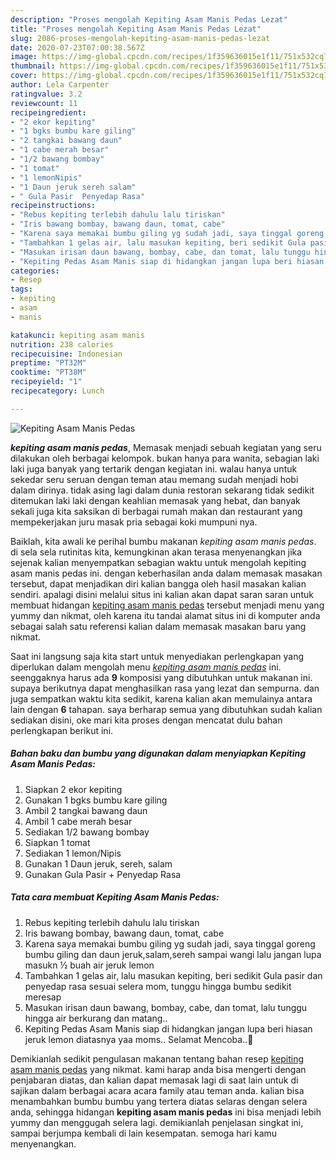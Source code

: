```yaml
---
description: "Proses mengolah Kepiting Asam Manis Pedas Lezat"
title: "Proses mengolah Kepiting Asam Manis Pedas Lezat"
slug: 2086-proses-mengolah-kepiting-asam-manis-pedas-lezat
date: 2020-07-23T07:00:38.567Z
image: https://img-global.cpcdn.com/recipes/1f359636015e1f11/751x532cq70/kepiting-asam-manis-pedas-foto-resep-utama.jpg
thumbnail: https://img-global.cpcdn.com/recipes/1f359636015e1f11/751x532cq70/kepiting-asam-manis-pedas-foto-resep-utama.jpg
cover: https://img-global.cpcdn.com/recipes/1f359636015e1f11/751x532cq70/kepiting-asam-manis-pedas-foto-resep-utama.jpg
author: Lela Carpenter
ratingvalue: 3.2
reviewcount: 11
recipeingredient:
- "2 ekor kepiting"
- "1 bgks bumbu kare giling"
- "2 tangkai bawang daun"
- "1 cabe merah besar"
- "1/2 bawang bombay"
- "1 tomat"
- "1 lemonNipis"
- "1 Daun jeruk sereh salam"
- " Gula Pasir  Penyedap Rasa"
recipeinstructions:
- "Rebus kepiting terlebih dahulu lalu tiriskan"
- "Iris bawang bombay, bawang daun, tomat, cabe"
- "Karena saya memakai bumbu giling yg sudah jadi, saya tinggal goreng bumbu giling dan daun jeruk,salam,sereh sampai wangi lalu jangan lupa masukn ½ buah air jeruk lemon"
- "Tambahkan 1 gelas air, lalu masukan kepiting, beri sedikit Gula pasir dan penyedap rasa sesuai selera mom, tunggu hingga bumbu sedikit meresap"
- "Masukan irisan daun bawang, bombay, cabe, dan tomat, lalu tunggu hingga air berkurang dan matang.."
- "Kepiting Pedas Asam Manis siap di hidangkan jangan lupa beri hiasan jeruk lemon diatasnya yaa moms.. Selamat Mencoba..🤗"
categories:
- Resep
tags:
- kepiting
- asam
- manis

katakunci: kepiting asam manis 
nutrition: 238 calories
recipecuisine: Indonesian
preptime: "PT32M"
cooktime: "PT38M"
recipeyield: "1"
recipecategory: Lunch

---
```



![Kepiting Asam Manis Pedas](https://img-global.cpcdn.com/recipes/1f359636015e1f11/751x532cq70/kepiting-asam-manis-pedas-foto-resep-utama.jpg)

<b><i>kepiting asam manis pedas</i></b>, Memasak menjadi sebuah kegiatan yang seru dilakukan oleh berbagai kelompok. bukan hanya para wanita, sebagian laki laki juga banyak yang tertarik dengan kegiatan ini. walau hanya untuk sekedar seru seruan dengan teman atau memang sudah menjadi hobi dalam dirinya. tidak asing lagi dalam dunia restoran sekarang tidak sedikit ditemukan laki laki dengan keahlian memasak yang hebat, dan banyak sekali juga kita saksikan di berbagai rumah makan dan restaurant yang mempekerjakan juru masak pria sebagai koki mumpuni nya.

Baiklah, kita awali ke perihal bumbu makanan <i>kepiting asam manis pedas</i>. di sela sela rutinitas kita, kemungkinan akan terasa menyenangkan jika sejenak kalian menyempatkan sebagian waktu untuk mengolah kepiting asam manis pedas ini. dengan keberhasilan anda dalam memasak masakan tersebut, dapat menjadikan diri kalian bangga oleh hasil masakan kalian sendiri. apalagi disini melalui situs ini kalian akan dapat saran saran untuk membuat hidangan <u>kepiting asam manis pedas</u> tersebut menjadi menu yang yummy dan nikmat, oleh karena itu tandai alamat situs ini di komputer anda sebagai salah satu referensi kalian dalam memasak masakan baru yang nikmat.




Saat ini langsung saja kita start untuk menyediakan perlengkapan yang diperlukan dalam mengolah menu <u><i>kepiting asam manis pedas</i></u> ini. seenggaknya harus ada <b>9</b> komposisi yang dibutuhkan untuk makanan ini. supaya berikutnya dapat menghasilkan rasa yang lezat dan sempurna. dan juga sempatkan waktu kita sedikit, karena kalian akan memulainya antara lain dengan <b>6</b> tahapan. saya berharap semua yang dibutuhkan sudah kalian sediakan disini, oke mari kita proses dengan mencatat dulu bahan perlengkapan berikut ini.

<!--inarticleads1-->

##### Bahan baku dan bumbu yang digunakan dalam menyiapkan Kepiting Asam Manis Pedas:

1. Siapkan 2 ekor kepiting
1. Gunakan 1 bgks bumbu kare giling
1. Ambil 2 tangkai bawang daun
1. Ambil 1 cabe merah besar
1. Sediakan 1/2 bawang bombay
1. Siapkan 1 tomat
1. Sediakan 1 lemon/Nipis
1. Gunakan 1 Daun jeruk, sereh, salam
1. Gunakan  Gula Pasir + Penyedap Rasa




<!--inarticleads2-->

##### Tata cara membuat Kepiting Asam Manis Pedas:

1. Rebus kepiting terlebih dahulu lalu tiriskan
1. Iris bawang bombay, bawang daun, tomat, cabe
1. Karena saya memakai bumbu giling yg sudah jadi, saya tinggal goreng bumbu giling dan daun jeruk,salam,sereh sampai wangi lalu jangan lupa masukn ½ buah air jeruk lemon
1. Tambahkan 1 gelas air, lalu masukan kepiting, beri sedikit Gula pasir dan penyedap rasa sesuai selera mom, tunggu hingga bumbu sedikit meresap
1. Masukan irisan daun bawang, bombay, cabe, dan tomat, lalu tunggu hingga air berkurang dan matang..
1. Kepiting Pedas Asam Manis siap di hidangkan jangan lupa beri hiasan jeruk lemon diatasnya yaa moms.. Selamat Mencoba..🤗




Demikianlah sedikit pengulasan makanan tentang bahan resep <u>kepiting asam manis pedas</u> yang nikmat. kami harap anda bisa mengerti dengan penjabaran diatas, dan kalian dapat memasak lagi di saat lain untuk di sajikan dalam berbagai acara acara family atau teman anda. kalian bisa menambahkan bumbu bumbu yang tertera diatas selaras dengan selera anda, sehingga hidangan <b>kepiting asam manis pedas</b> ini bisa menjadi lebih yummy dan menggugah selera lagi. demikianlah penjelasan singkat ini, sampai berjumpa kembali di lain kesempatan. semoga hari kamu menyenangkan.
